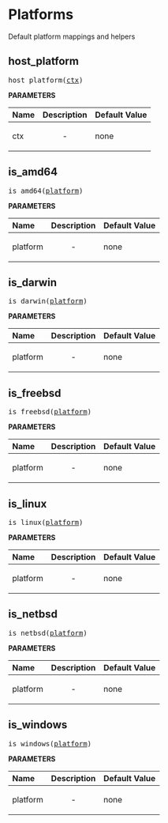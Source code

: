 <!-- Generated with Stardoc: http://skydoc.bazel.build -->


# Platforms 

Default platform mappings and helpers


<a id="host_platform"></a>

## host_platform

<pre>
host_platform(<a href="#host_platform-ctx">ctx</a>)
</pre>



**PARAMETERS**


| Name  | Description | Default Value |
| :------------- | :------------- | :------------- |
| <a id="host_platform-ctx"></a>ctx |  <p align="center"> - </p>   |  none |


<a id="is_amd64"></a>

## is_amd64

<pre>
is_amd64(<a href="#is_amd64-platform">platform</a>)
</pre>



**PARAMETERS**


| Name  | Description | Default Value |
| :------------- | :------------- | :------------- |
| <a id="is_amd64-platform"></a>platform |  <p align="center"> - </p>   |  none |


<a id="is_darwin"></a>

## is_darwin

<pre>
is_darwin(<a href="#is_darwin-platform">platform</a>)
</pre>



**PARAMETERS**


| Name  | Description | Default Value |
| :------------- | :------------- | :------------- |
| <a id="is_darwin-platform"></a>platform |  <p align="center"> - </p>   |  none |


<a id="is_freebsd"></a>

## is_freebsd

<pre>
is_freebsd(<a href="#is_freebsd-platform">platform</a>)
</pre>



**PARAMETERS**


| Name  | Description | Default Value |
| :------------- | :------------- | :------------- |
| <a id="is_freebsd-platform"></a>platform |  <p align="center"> - </p>   |  none |


<a id="is_linux"></a>

## is_linux

<pre>
is_linux(<a href="#is_linux-platform">platform</a>)
</pre>



**PARAMETERS**


| Name  | Description | Default Value |
| :------------- | :------------- | :------------- |
| <a id="is_linux-platform"></a>platform |  <p align="center"> - </p>   |  none |


<a id="is_netbsd"></a>

## is_netbsd

<pre>
is_netbsd(<a href="#is_netbsd-platform">platform</a>)
</pre>



**PARAMETERS**


| Name  | Description | Default Value |
| :------------- | :------------- | :------------- |
| <a id="is_netbsd-platform"></a>platform |  <p align="center"> - </p>   |  none |


<a id="is_windows"></a>

## is_windows

<pre>
is_windows(<a href="#is_windows-platform">platform</a>)
</pre>



**PARAMETERS**


| Name  | Description | Default Value |
| :------------- | :------------- | :------------- |
| <a id="is_windows-platform"></a>platform |  <p align="center"> - </p>   |  none |


